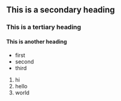 
## This is a secondary heading
### This is a tertiary heading
#### This is another heading

* first
* second
* third

1. hi
2. hello
3. world
